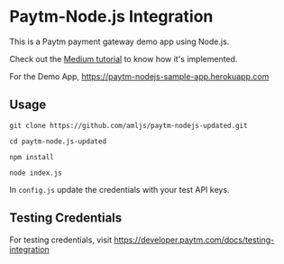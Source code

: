 # Paytm-Node.js Integration

This is a Paytm payment gateway demo app using Node.js.

Check out the [Medium tutorial](https://medium.com/@amljs/integrating-paytm-payment-gateway-using-node-js-f05b0a266801) to know how it's implemented.

For the Demo App, <https://paytm-nodejs-sample-app.herokuapp.com>

## Usage

`git clone https://github.com/amljs/paytm-nodejs-updated.git`

`cd paytm-node.js-updated`

`npm install`

`node index.js`

In `config.js` update the credentials with your test API keys.

## Testing Credentials

For testing credentials, visit <https://developer.paytm.com/docs/testing-integration>
